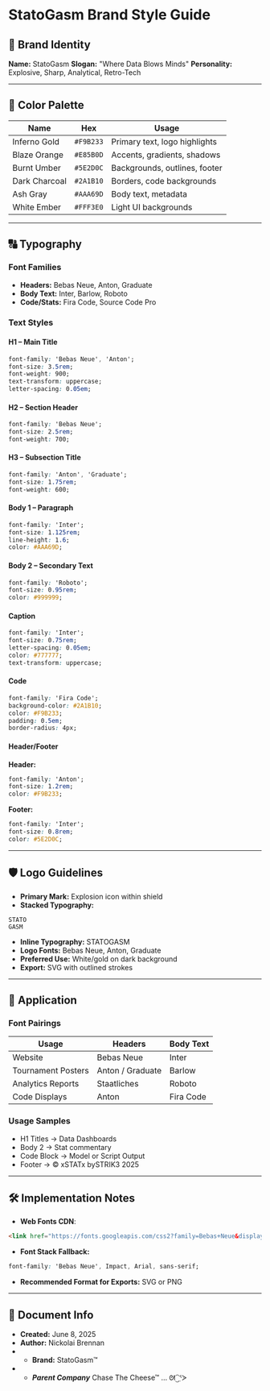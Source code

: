 # StatoGasm Brand Style Guide

## 🎯 Brand Identity

**Name:** StatoGasm
**Slogan:** "Where Data Blows Minds"
**Personality:** Explosive, Sharp, Analytical, Retro-Tech

---

## 🎨 Color Palette

| Name          | Hex       | Usage                         |
| ------------- | --------- | ----------------------------- |
| Inferno Gold  | `#F9B233` | Primary text, logo highlights |
| Blaze Orange  | `#E85B0D` | Accents, gradients, shadows   |
| Burnt Umber   | `#5E2D0C` | Backgrounds, outlines, footer |
| Dark Charcoal | `#2A1B10` | Borders, code backgrounds     |
| Ash Gray      | `#AAA69D` | Body text, metadata           |
| White Ember   | `#FFF3E0` | Light UI backgrounds          |

---

## 🔠 Typography

### Font Families

* **Headers:** Bebas Neue, Anton, Graduate
* **Body Text:** Inter, Barlow, Roboto
* **Code/Stats:** Fira Code, Source Code Pro

### Text Styles

#### H1 – Main Title

```css
font-family: 'Bebas Neue', 'Anton';
font-size: 3.5rem;
font-weight: 900;
text-transform: uppercase;
letter-spacing: 0.05em;
```

#### H2 – Section Header

```css
font-family: 'Bebas Neue';
font-size: 2.5rem;
font-weight: 700;
```

#### H3 – Subsection Title

```css
font-family: 'Anton', 'Graduate';
font-size: 1.75rem;
font-weight: 600;
```

#### Body 1 – Paragraph

```css
font-family: 'Inter';
font-size: 1.125rem;
line-height: 1.6;
color: #AAA69D;
```

#### Body 2 – Secondary Text

```css
font-family: 'Roboto';
font-size: 0.95rem;
color: #999999;
```

#### Caption

```css
font-family: 'Inter';
font-size: 0.75rem;
letter-spacing: 0.05em;
color: #777777;
text-transform: uppercase;
```

#### Code

```css
font-family: 'Fira Code';
background-color: #2A1B10;
color: #F9B233;
padding: 0.5em;
border-radius: 4px;
```

#### Header/Footer

**Header:**

```css
font-family: 'Anton';
font-size: 1.2rem;
color: #F9B233;
```

**Footer:**

```css
font-family: 'Inter';
font-size: 0.8rem;
color: #5E2D0C;
```

---

## 🛡 Logo Guidelines

* **Primary Mark:** Explosion icon within shield
* **Stacked Typography:**

```
STATO
GASM
```

* **Inline Typography:** STATOGASM
* **Logo Fonts:** Bebas Neue, Anton, Graduate
* **Preferred Use:** White/gold on dark background
* **Export:** SVG with outlined strokes

---

## 📘 Application

### Font Pairings

| Usage              | Headers          | Body Text |
| ------------------ | ---------------- | --------- |
| Website            | Bebas Neue       | Inter     |
| Tournament Posters | Anton / Graduate | Barlow    |
| Analytics Reports  | Staatliches      | Roboto    |
| Code Displays      | Anton            | Fira Code |

### Usage Samples

* H1 Titles → Data Dashboards
* Body 2 → Stat commentary
* Code Block → Model or Script Output
* Footer → © xSTATx bySTRIK3 2025

---

## 🛠️ Implementation Notes

* **Web Fonts CDN**:

```html
<link href="https://fonts.googleapis.com/css2?family=Bebas+Neue&display=swap" rel="stylesheet">
```

* **Font Stack Fallback:**

```css
font-family: 'Bebas Neue', Impact, Arial, sans-serif;
```

* **Recommended Format for Exports:** SVG or PNG

---

## 📄 Document Info

* **Created:** June 8, 2025
* **Author:** Nickolai Brennan
* * **Brand:** StatoGasm™
* * ***Parent Company*** Chase The Cheese™ … ᘛ⁐̤ᕐᐷ
